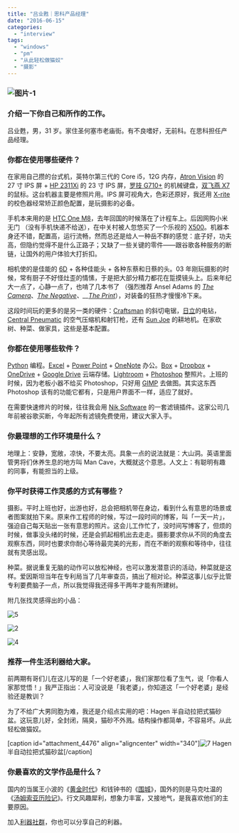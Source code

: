 ```yaml
---
title: "吕业甦｜思科产品经理"
date: "2016-06-15"
categories: 
  - "interview"
tags: 
  - "windows"
  - "pm"
  - "从此轻松做猫奴"
  - "摄影"
---
```


### ![图片-1](/images/50172.jpg)

### 介绍一下你自己和所作的工作。

吕业甦，男，31 岁。家住圣何塞市老庙街。有不良嗜好，无前科。在思科担任产品经理。

### 你都在使用哪些硬件？

在家用自己攒的台式机，英特尔第三代的 Core i5，12G 内存，[Atron Vision](https://www.atronvision.com/) 的 27 寸 IPS 屏 + [HP 2311Xi](https://baike.baidu.com/view/8637666.htm) 的 23 寸 IPS 屏，[罗技 G710+](https://gaming.logitech.com/zh-cn/product/g710plus-mechanical-gaming-keyboard) 的机械键盘，[双飞燕 X7](https://www.x7.cn/cn/index.asp) 的鼠标。这台机器主要是修照片用。IPS 屏可视角大，色彩还原好，我还用 [X-rite](https://www.xrite.cn/) 的校色器经常矫正颜色配置，是玩摄影的必备。

手机本来用的是 [HTC One M8](https://www.htc.com/cn/smartphones/htc-one-m8/)，去年回国的时候落在了计程车上。后因网购小米无门 （没有手机快递不给送），在中关村被人忽悠买了一个乐视的 [X500](https://detail.zol.com.cn/cell_phone/index1100714.shtml)。机器本身还不错，配置高，运行流畅，然而总还是给人一种岳不群的感觉：底子好，功夫高，但隐约觉得不是什么正路子；又缺了一些关键的零件——跟谷歌各种服务的断链，让国外的用户体验大打折扣。

相机使的是佳能的 [6D](https://www.zhihu.com/question/20484750) + 各种佳能头 + 各种东蔡和日蔡的头。03 年刚玩摄影的时候，常有厨子不好怪灶歪的情愫，于是把大部分精力都花在踅摸镜头上。后来年纪大一点了，心静一点了，也啃了几本书了 （强烈推荐 Ansel Adams 的 _[The Camera](https://www.amazon.com/Ansel-Adams-Camera-Photography/dp/0821221841)_、_[The Negative](https://www.amazon.com/Negative-Ansel-Adams-Photography-Book/dp/0821221868)、__[The Print](https://www.amazon.com/Print-Ansel-Adams-Photography-Book/dp/0821221876)_），对装备的狂热才慢慢冷下来。

这段时间玩的更多的是另一类的硬件：[Craftsman](https://www.craftsman.com/) 的斜切电锯，[日立](https://www.hitachi-koki.cn/channels/51.html)的电钻，[Central Pneumatic](https://www.amazon.com/Central-Pneumatic/b/ref=bl_dp_s_web_3020507011?ie=UTF8&node=3020507011&field-lbr_brands_browse-bin=Central+Pneumatic) 的空气压缩机和射钉枪，还有 [Sun Joe](https://www.snowjoe.com/department/sun-joe) 的耕地机。在家砍树、种菜、做家具，这些是基本配置。

### 你都在使用哪些软件？

[Python](https://www.python.org/) 编程。[Excel](https://products.office.com/en-us/excel) + [Power Point](https://products.office.com/en-us/powerpoint) + [OneNote](https://www.onenote.com) 办公。[Box](https://www.box.com/) + [Dropbox](https://www.dropbox.com) + [OneDrive](https://onedrive.live.com/) + [Google Drive](https://www.google.com/intl/zh-TW/drive/) 云端存储。[Lightroom](https://www.adobe.com/products/photoshop-lightroom.html) + [Photoshop](https://www.photoshop.com/) 整照片。上班的时候，因为老板小器不给买 Photoshop，只好用 [GIMP](https://www.gimp.org/) 去做图。其实这东西 Photoshop 该有的功能它都有，只是用户界面不一样，适应了就好。

在需要快速修片的时候，往往我会用 [Nik Software](https://www.google.com/nikcollection/) 的一套滤镜插件。这家公司几年前被谷歌买断，今年起所有滤镜免费使用，建议大家入手。

### 你最理想的工作环境是什么？

地理上：安静，宽敞，凉快，不要太亮。具象一点的说法就是：大山洞。英语里面管男将们休养生息的地方叫 Man Cave，大概就这个意思。人文上：有聪明有趣的同事，有能担当的上级。

### 你平时获得工作灵感的方式有哪些？

摄影。平时上班也好，出游也好，总会把相机带在身边，看到什么有意思的场景或者图案就拍下来。原来作工程师的时候，写过一段时间的博客，叫「一天一片」，强迫自己每天贴出一张有意思的照片。这会儿工作忙了，没时间写博客了，但烦的时候，做事没头绪的时候，还是会抓起相机出去走走。摄影要求你从不同的角度去观察东西，同时也要求你耐心等待最完美的光影，而在不断的观察和等待中，往往就有灵感出现。

种菜。据说重复无脑的动作可以放松神经，也可以激发潜意识的活动，种菜就是这样。爱因斯坦当年在专利局当了几年审查员，搞出了相对论。种菜这事儿似乎比管专利要费脑子一点，所以我觉得我还得多干两年才能有所建树。

附几张找灵感得出的小品：

![5](/images/01796.jpg)

![2](/images/00946.jpg)

![4](/images/54568.jpg)

### 推荐一件生活利器给大家。

前两期有哥们儿在这儿写的是「一个好老婆」，我们家那位看了生气，说「你看人家那觉悟！」我严正指出：人可没说是「我老婆」，你知道这「一个好老婆」是经验还是教训？

为了不给广大男同胞为难，我还是介绍点实用的吧：Hagen 半自动拉把式猫砂盆。这玩意儿好，全封闭，隔臭，猫砂不外溅。结构操作都简单，不容易坏。从此轻松做猫奴。

\[caption id="attachment\_4476" align="aligncenter" width="340"\]![7](/images/90940.jpg) Hagen 半自动拉把式猫砂盆\[/caption\]

### 你最喜欢的文学作品是什么？

国内的当属王小波的《[黄金时代](https://book.douban.com/subject/1089243/)》和钱钟书的《[围城](https://book.douban.com/subject/1008145/)》，国外的则是马克吐温的《[汤姆索亚历险记](https://book.douban.com/subject/1142578/)》。行文风趣犀利，想象力丰富，又接地气，是我喜欢他们的主要原因。

加入[利器社群](https://liqi.io/community/)，你也可以分享自己的利器。
